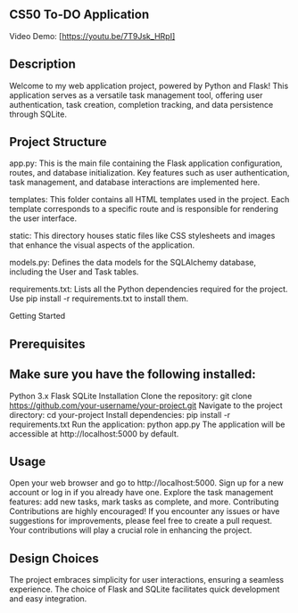 ## CS50 To-DO Application
Video Demo: [https://youtu.be/7T9Jsk_HRpI]


## Description
Welcome to my web application project, powered by Python and Flask! This application serves as a versatile task management tool, offering user authentication, task creation, completion tracking, and data persistence through SQLite.


## Project Structure
app.py: This is the main file containing the Flask application configuration, routes, and database initialization. Key features such as user authentication, task management, and database interactions are implemented here.

templates: This folder contains all HTML templates used in the project. Each template corresponds to a specific route and is responsible for rendering the user interface.

static: This directory houses static files like CSS stylesheets and images that enhance the visual aspects of the application.

models.py: Defines the data models for the SQLAlchemy database, including the User and Task tables.

requirements.txt: Lists all the Python dependencies required for the project. Use pip install -r requirements.txt to install them.

Getting Started

## Prerequisites
## Make sure you have the following installed:

Python 3.x
Flask
SQLite
Installation
Clone the repository: git clone https://github.com/your-username/your-project.git
Navigate to the project directory: cd your-project
Install dependencies: pip install -r requirements.txt
Run the application: python app.py
The application will be accessible at http://localhost:5000 by default.

## Usage
Open your web browser and go to http://localhost:5000.
Sign up for a new account or log in if you already have one.
Explore the task management features: add new tasks, mark tasks as complete, and more.
Contributing
Contributions are highly encouraged! If you encounter any issues or have suggestions for improvements, please feel free to create a pull request. Your contributions will play a crucial role in enhancing the project.

## Design Choices
The project embraces simplicity for user interactions, ensuring a seamless experience. The choice of Flask and SQLite facilitates quick development and easy integration.
